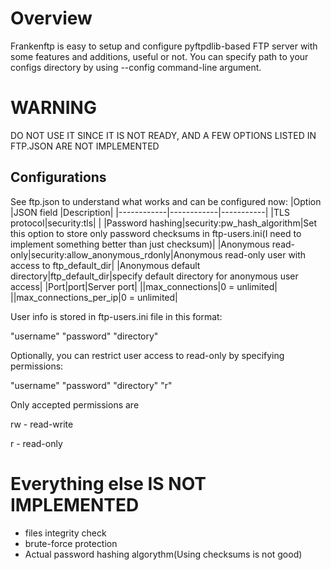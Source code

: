 # Overview
Frankenftp is easy to setup and configure pyftpdlib-based FTP server with some features and additions, useful or not.
You can specify path to your configs directory by using --config command-line argument.
# WARNING
DO NOT USE IT SINCE IT IS NOT READY, AND A FEW OPTIONS LISTED IN FTP.JSON ARE NOT IMPLEMENTED
## Configurations
See ftp.json to understand what works and can be configured now:
|Option      |JSON field  |Description|
|------------|------------|-----------|
|TLS protocol|security:tls|           |
|Password hashing|security:pw_hash_algorithm|Set this option to store only password checksums in ftp-users.ini(I need to implement something better than just checksum)|
|Anonymous read-only|security:allow_anonymous_rdonly|Anonymous read-only user with access to ftp_default_dir|
|Anonymous default directory|ftp_default_dir|specify default directory for anonymous user access|
|Port|port|Server port|
||max_connections|0 = unlimited|
||max_connections_per_ip|0 = unlimited|

User info is stored in ftp-users.ini file in this format:

"username" "password" "directory"

Optionally, you can restrict user access to read-only by specifying permissions:

"username" "password" "directory" "r"

Only accepted permissions are

rw - read-write

r - read-only

# Everything else IS NOT IMPLEMENTED

- files integrity check
- brute-force protection
- Actual password hashing algorythm(Using checksums is not good)
